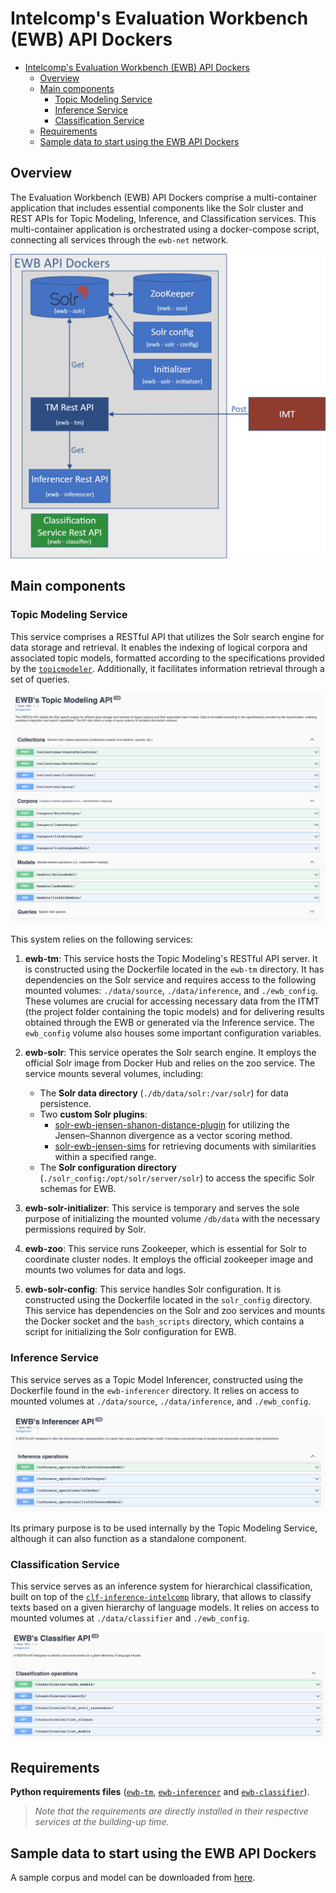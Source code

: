 # Intelcomp's Evaluation Workbench (EWB) API Dockers

- [Intelcomp's Evaluation Workbench (EWB) API Dockers](#intelcomps-evaluation-workbench-ewb-api-dockers)
  - [Overview](#overview)
  - [Main components](#main-components)
    - [Topic Modeling Service](#topic-modeling-service)
    - [Inference Service](#inference-service)
    - [Classification Service](#classification-service)
  - [Requirements](#requirements)
  - [Sample data to start using the EWB API Dockers](#sample-data-to-start-using-the-ewb-api-dockers)

## Overview

The Evaluation Workbench (EWB) API Dockers comprise a multi-container application that includes essential components like the Solr cluster and REST APIs for Topic Modeling, Inference, and Classification services. This multi-container application is orchestrated using a docker-compose script, connecting all services through the `ewb-net` network.

![Python Dockers](https://github.com/IntelCompH2020/EWB/blob/development/static/Images/ewb-architecture2.png)

## Main components

### Topic Modeling Service

This service comprises a RESTful API that utilizes the Solr search engine for data storage and retrieval. It enables the indexing of logical corpora and associated topic models, formatted according to the specifications provided by the [``topicmodeler``](https://github.com/IntelCompH2020/topicmodeler). Additionally, it facilitates information retrieval through a set of queries.

![EWB's TM Api](https://github.com/IntelCompH2020/EWB/blob/development/static/Images/tm_api.png)

This system relies on the following services:

1. **ewb-tm**: This service hosts the Topic Modeling's RESTful API server. It is constructed using the Dockerfile located in the ``ewb-tm`` directory. It has dependencies on the Solr service and requires access to the following mounted volumes: ``./data/source``, ``./data/inference``, and ``./ewb_config``. These volumes are crucial for accessing necessary data from the ITMT (the project folder containing the topic models) and for delivering results obtained through the EWB or generated via the Inference service. The ``ewb_config`` volume also houses some important configuration variables.

2. **ewb-solr**: This service operates the Solr search engine. It employs the official Solr image from Docker Hub and relies on the zoo service. The service mounts several volumes, including:

   - The **Solr data directory** (``./db/data/solr:/var/solr``) for data persistence.
   - Two **custom Solr plugins**:
     - [solr-ewb-jensen-shanon-distance-plugin](https://github.com/Nemesis1303/solr-ewb-jensen-shanon-distance-plugin) for utilizing the Jensen–Shannon divergence as a vector scoring method.
     - [solr-ewb-jensen-sims](https://github.com/IntelCompH2020/solr-ewb-sims) for retrieving documents with similarities within a specified range.
   - The **Solr configuration directory** (``./solr_config:/opt/solr/server/solr``) to access the specific Solr schemas for EWB.

3. **ewb-solr-initializer**: This service is temporary and serves the sole purpose of initializing the mounted volume ``/db/data`` with the necessary permissions required by Solr.

4. **ewb-zoo**: This service runs Zookeeper, which is essential for Solr to coordinate cluster nodes. It employs the official zookeeper image and mounts two volumes for data and logs.

5. **ewb-solr-config**: This service handles Solr configuration. It is constructed using the Dockerfile located in the ``solr_config`` directory. This service has dependencies on the Solr and zoo services and mounts the Docker socket and the ``bash_scripts`` directory, which contains a script for initializing the Solr configuration for EWB.

### Inference Service

This service serves as a Topic Model Inferencer, constructed using the Dockerfile found in the ``ewb-inferencer`` directory. It relies on access to mounted volumes at ``./data/source``, ``./data/inference``, and ``./ewb_config``.

![EWB's TM Api](https://github.com/IntelCompH2020/EWB/blob/development/static/Images/inferencer_api.png)

Its primary purpose is to be used internally by the Topic Modeling Service, although it can also function as a standalone component.

### Classification Service

This service serves as an inference system for hierarchical classification, built on top of the [``clf-inference-intelcomp``](https://pypi.org/project/clf-inference-intelcomp/) library, that allows to classify texts based on a given hierarchy of language models. It relies on access to mounted volumes at ``./data/classifier`` and ``./ewb_config``.

![EWB's Classifier Api](https://github.com/IntelCompH2020/EWB/blob/development/static/Images/classifier_api.png)

## Requirements

**Python requirements files** ([``ewb-tm``](https://github.com/IntelCompH2020/EWB/blob/main/restapi/requirements.txt), [``ewb-inferencer``](https://github.com/IntelCompH2020/EWB/blob/main/inferencer/requirements.txt) and [``ewb-classifier``](https://github.com/IntelCompH2020/EWB/blob/development/classifier/requirements.txt)).

> *Note that the requirements are directly installed in their respective services at the building-up time.*

## Sample data to start using the EWB API Dockers

A sample corpus and model can be downloaded from [here](https://drive.google.com/file/d/1aKKQhotB0VaoAURrcNI5UAeHkn87sk6S/view?usp=drive_link).
